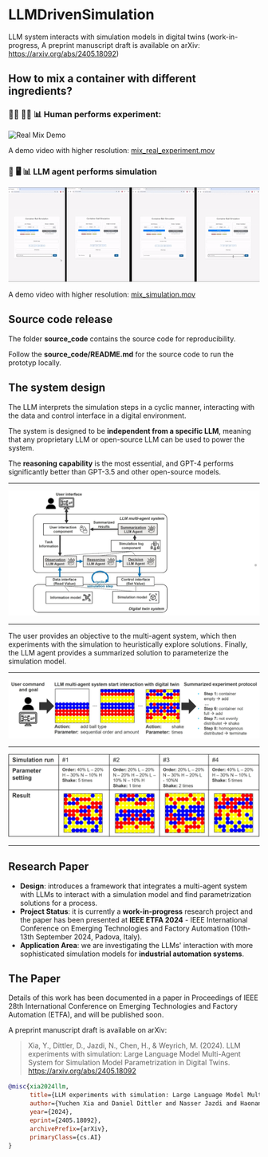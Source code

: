 # LLMDrivenSimulation
LLM system interacts with simulation models in digital twins
(work-in-progress, A preprint manuscript draft is available on arXiv: https://arxiv.org/abs/2405.18092)


## How to mix a container with different ingredients?

### :woman_scientist: :man_scientist: :bar_chart:  Human performs experiment:

![Real Mix Demo](demos/mix_real.gif)

A demo video with higher resolution: [mix_real_experiment.mov](mix_real_experiment.mov)

### :robot: :desktop_computer: :bar_chart: LLM agent performs simulation

![Simulation Mix Demo](demos/mix_simulation.gif)

A demo video with higher resolution: [mix_simulation.mov](mix_simulation.mov)

## Source code release
The folder **source_code** contains the source code for reproducibility. 

Follow the **source_code/README.md** for the source code to run the prototyp locally.


## The system design
The LLM interprets the simulation steps in a cyclic manner, interacting with the data and control interface in a digital environment.

The system is designed to be **independent from a specific LLM**, meaning that any proprietary LLM or open-source LLM can be used to power the system. 

The **reasoning capability** is the most essential, and GPT-4 performs significantly better than GPT-3.5 and other open-source models.

---
![system_design_1](demos/system_design_1.jpg)

---
The user provides an objective to the multi-agent system, which then experiments with the simulation to heuristically explore solutions. Finally, the LLM agent provides a summarized solution to parameterize the simulation model.

---
![system_design_2](demos/system_design_2.jpg)

---
![system_design_3](demos/system_design_3.jpg)

---
## Research Paper 
- **Design**: introduces a framework that integrates a multi-agent system with LLMs to interact with a simulation model and find parametrization solutions for a process.
- **Project Status**: it is currently a **work-in-progress** research project and the paper has been presented at **IEEE ETFA 2024** - IEEE International Conference on Emerging Technologies and Factory Automation (10th-13th September 2024, Padova, Italy).
- **Application Area**: we are investigating the LLMs' interaction with more sophisticated simulation models for **industrial automation systems**.


## The Paper
Details of this work has been documented in a paper in Proceedings of IEEE 28th International Conference on Emerging Technologies and Factory Automation (ETFA), and will be published soon.

A preprint manuscript draft is available on arXiv:
>Xia, Y., Dittler, D., Jazdi, N., Chen, H., & Weyrich, M. (2024). LLM experiments with simulation: Large Language Model Multi-Agent System for Simulation Model Parametrization in Digital Twins. https://arxiv.org/abs/2405.18092

```bibtex
@misc{xia2024llm,
      title={LLM experiments with simulation: Large Language Model Multi-Agent System for Simulation Model Parametrization in Digital Twins}, 
      author={Yuchen Xia and Daniel Dittler and Nasser Jazdi and Haonan Chen and Michael Weyrich},
      year={2024},
      eprint={2405.18092},
      archivePrefix={arXiv},
      primaryClass={cs.AI}
}
```
